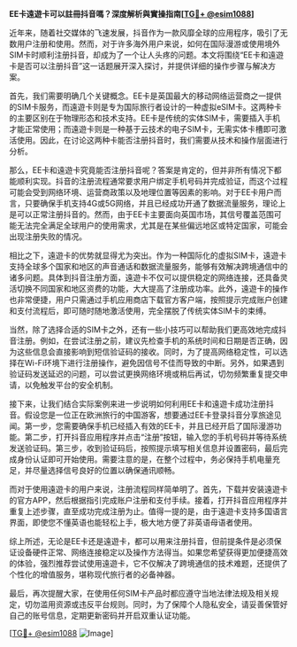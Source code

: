 **EE卡遠遊卡可以註冊抖音嗎？深度解析與實操指南[[TG💪+ @esim1088](https://t.me/s/esim1088)]**

近年来，随着社交媒体的飞速发展，抖音作为一款风靡全球的应用程序，吸引了无数用户注册和使用。然而，对于许多海外用户来说，如何在国际漫游或使用境外SIM卡时顺利注册抖音，却成为了一个让人头疼的问题。本文将围绕“EE卡和遠遊卡是否可以注册抖音”这一话题展开深入探讨，并提供详细的操作步骤与解决方案。

首先，我们需要明确几个关键概念。EE卡是英国最大的移动网络运营商之一提供的SIM卡服务，而遠遊卡则是专为国际旅行者设计的一种虚拟eSIM卡。这两种卡的主要区别在于物理形态和技术支持。EE卡是传统的实体SIM卡，需要插入手机才能正常使用；而遠遊卡则是一种基于云技术的电子SIM卡，无需实体卡槽即可激活使用。因此，在讨论这两种卡能否注册抖音时，我们需要从技术和操作层面进行分析。

那么，EE卡和遠遊卡究竟能否注册抖音呢？答案是肯定的，但并非所有情况下都能顺利实现。抖音的注册流程通常要求用户绑定手机号码并完成验证，而这个过程可能会受到网络环境、运营商政策以及地理位置等因素的影响。对于EE卡用户而言，只要确保手机支持4G或5G网络，并且已经成功开通了数据流量服务，理论上是可以正常注册抖音的。然而，由于EE卡主要面向英国市场，其信号覆盖范围可能无法完全满足全球用户的使用需求，尤其是在某些偏远地区或特定国家，可能会出现注册失败的情况。

相比之下，遠遊卡的优势就显得尤为突出。作为一种国际化的虚拟SIM卡，遠遊卡支持全球多个国家和地区的声音通话和数据流量服务，能够有效解决跨境通信中的诸多问题。具体到抖音注册方面，遠遊卡不仅可以提供稳定的网络连接，还具备灵活切换不同国家和地区资费的功能，大大提高了注册成功率。此外，遠遊卡的操作也非常便捷，用户只需通过手机应用商店下载官方客户端，按照提示完成账户创建和支付流程后，即可随时随地激活使用，完全摆脱了传统实体SIM卡的束缚。

当然，除了选择合适的SIM卡之外，还有一些小技巧可以帮助我们更高效地完成抖音注册。例如，在尝试注册之前，建议先检查手机的系统时间和日期是否正确，因为这些信息会直接影响到短信验证码的接收。同时，为了提高网络稳定性，可以选择在Wi-Fi环境下进行注册操作，避免因信号不佳而导致的中断。另外，如果遇到验证码发送延迟的问题，可以尝试更换网络环境或稍后再试，切勿频繁重复提交申请，以免触发平台的安全机制。

接下来，让我们结合实际案例来进一步说明如何利用EE卡和遠遊卡成功注册抖音。假设您是一位正在欧洲旅行的中国游客，想要通过EE卡登录抖音分享旅途见闻。第一步，您需要确保手机已经插入有效的EE卡，并且已经开启了国际漫游功能。第二步，打开抖音应用程序并点击“注册”按钮，输入您的手机号码并等待系统发送验证码。第三步，收到验证码后，按照提示填写相关信息并设置密码，最后完成身份认证即可开始使用。需要注意的是，在整个过程中，务必保持手机电量充足，并尽量选择信号良好的位置以确保通讯顺畅。

而对于使用遠遊卡的用户来说，注册流程同样简单明了。首先，下载并安装遠遊卡的官方APP，然后根据指引完成账户注册和支付手续。接着，打开抖音应用程序并重复上述步骤，直至成功完成注册为止。值得一提的是，由于遠遊卡支持多国语言界面，即使您不懂英语也能轻松上手，极大地方便了非英语母语者使用。

综上所述，无论是EE卡还是遠遊卡，都可以用来注册抖音，但前提条件是必须保证设备硬件正常、网络连接稳定以及操作方法得当。如果您希望获得更加便捷高效的体验，强烈推荐尝试使用遠遊卡，它不仅解决了跨境通信的技术难题，还提供了个性化的增值服务，堪称现代旅行者的必备神器。

最后，再次提醒大家，在使用任何SIM卡产品时都应遵守当地法律法规及相关规定，切勿滥用资源或违反平台规则。同时，为了保障个人隐私安全，请妥善保管好自己的账号信息，定期更新密码并开启双重认证功能。

[[TG💪+ @esim1088](https://t.me/s/esim1088) ![Image](https://i.postimg.cc/4NQfJmqS/Snipaste-2025-05-13-00-14-12.png)]